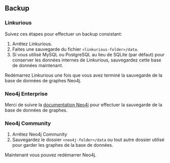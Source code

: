 ## Backup

### Linkurious

Suivez ces étapes pour effectuer un backup consistant:

1. Arrêtez Linkurious.
2. Faites une sauvegarde du fichier `<linkurious-folder>/data`.
3. Si vous utilisé MySQL ou PostgreSQL au lieu de SQLite (par défaut) pour conserver les données internes de Linkurious, sauvegardez cette base de données maintenant. 

Redémarrez Linkurious une fois que vous avez terminé la sauvegarde de la base de données de graphes Neo4j.

### Neo4j Enterprise

Merci de suivre la  [documentation Neo4j](http://neo4j.com/docs/stable/operations-backup.html) pour effectuer la sauvegarde de la base de données de graphes. 

### Neo4j Community

1. Arrêtez Neo4j Community 
2. Sauvegardez le dossier `<neo4j-folder>/data` ou tout autre dossier utilisé pour garder les graphes de la base de données. 

Maintenant vous pouvez redémarrer Neo4j.
